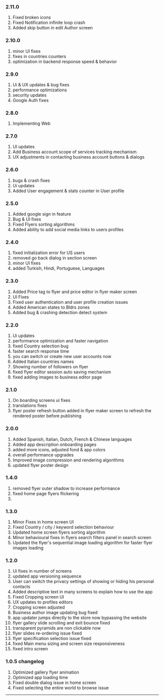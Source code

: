 ### 2.11.0
1. Fixed broken icons
2. Fixed Notification infinite loop crash
3. Added skip button in edit Author screen

### 2.10.0
1. minor UI fixes
2. fixes in countries counters
3. optimization in backend response speed & behavior

### 2.9.0
1. Ui & UX updates & bug fixes
2. performance optimizations
3. security updates
4. Google Auth fixes

### 2.8.0
1. Implementing Web

### 2.7.0
1. UI updates
2. Add Business account scope of services tracking mechanism
3. UX adjustments in contacting business account buttons & dialogs

### 2.6.0
1. bugs & crash fixes
2. Ui updates
3. Added User engagement & stats counter in User profile

### 2.5.0
1. Added google sign in feature
2. Bug & UI fixes
3. Fixed Flyers sorting algorithms
4. Added ability to add social media links to users profiles

### 2.4.0
1. fixed initialization error for US users
2. removed go back dialog in section screen
3. minor UI fixes
4. added Turkish, Hindi, Portuguese, Languages

### 2.3.0
1. Added Price tag to flyer and price editor in flyer maker screen
2. UI Fixes
3. Fixed user authentication and user profile creation issues
4. Added American states to Bldrs zones
5. Added bug & crashing detection detect system

### 2.2.0
1. Ui updates
2. performance optimization and faster navigation
3. fixed Country selection bug
4. faster search response time
5. you can switch or create new user accounts now
6. Added Italian countries names
7. Showing number of followers on flyer
8. fixed flyer editor session auto saving mechanism
9. fixed adding images to business editor page

### 2.1.0
1. On boarding screens ui fixes
2. translations fixes
3. flyer poster refresh button added in flyer maker screen to refresh the rendered poster before publishing

### 2.0.0
1. Added Spanish, Italian, Dutch, French & Chinese languages
2. Added app description onboarding pages
3. added more icons, adjusted fond & app colors
4. overall performance upgrades
5. Improved image compression and rendering algorithms
6. updated flyer poster design

### 1.4.0
1. removed flyer outer shadow to increase performance
2. fixed home page flyers flickering
3. 

### 1.3.0
1. Minor Fixes in home screen UI
2. Fixed Country / city / keyword selection behaviour
3. Updated home screen flyers sorting algorithm
4. Minor behavioural fixes in flyers search filters panel in search screen
5. Updated the flyer's sequential image loading algorithm for faster flyer images loading

### 1.2.0
1. Ui fixes in number of screens
2. updated app versioning sequence
3. User can switch the privacy settings of showing or hiding his personal contacts
4. Added descriptive text in many screens to explain how to use the app
5. Fixed Cropping screen UI
6. UX updates to profiles editors
7. Cropping screen adjusted
8. Business author image updating bug fixed
9. app updater jumps directly to the store now bypassing the website
10. flyer gallery slide scrolling and exit bounce fixed
11. transparent pyramids are non clickable now
12. flyer slides re-ordering issue fixed
13. flyer specification selection issue fixed
14. fixed Main menu sizing and screen size responsiveness
15. fixed intro screen

### 1.0.5 changelog
1. Optimized gallery flyer animation
2. Optimized app loading time
3. Fixed double dialog issue in home screen
4. Fixed selecting the entire world to browse issue

--------------
